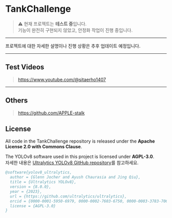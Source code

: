 # TankChallenge

> ⚠️ 현재 프로젝트는 **테스트 중**입니다.  
> 기능이 완전히 구현되지 않았고, 안정화 작업이 진행 중입니다.

---

프로젝트에 대한 자세한 설명이나 진행 상황은 추후 업데이트 예정입니다.

---

## Test Videos

> https://www.youtube.com/@sitaerho1407

---

## Others
> https://github.com/APPLE-stalk

## License

All code in the TankChallenge repository is released under the **Apache License 2.0 with Commons Clause**.

The YOLOv8 software used in this project is licensed under **AGPL-3.0**.  
자세한 내용은 [Ultralytics YOLOv8 GitHub repository](https://github.com/ultralytics/ultralytics)를 참고하세요.

```bibtex
@software{yolov8_ultralytics,
  author = {Glenn Jocher and Ayush Chaurasia and Jing Qiu},
  title = {Ultralytics YOLOv8},
  version = {8.0.0},
  year = {2023},
  url = {https://github.com/ultralytics/ultralytics},
  orcid = {0000-0001-5950-6979, 0000-0002-7603-6750, 0000-0003-3783-7069},
  license = {AGPL-3.0}
}

